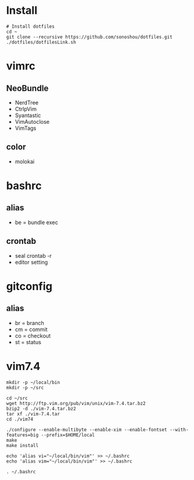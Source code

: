 # Install

````
# Install dotfiles
cd ~
git clone --recursive https://github.com/sonoshou/dotfiles.git
./dotfiles/dotfilesLink.sh
````

# vimrc

## NeoBundle

- NerdTree
- CtrlpVim
- Syantastic
- VimAutoclose
- VimTags

## color

- molokai

# bashrc

## alias

- be = bundle exec

## crontab

- seal crontab -r
- editor setting

# gitconfig

## alias

- br = branch
- cm = commit
- co = checkout
- st = status

# vim7.4

```
mkdir -p ~/local/bin
mkdir -p ~/src
 
cd ~/src
wget http://ftp.vim.org/pub/vim/unix/vim-7.4.tar.bz2
bzip2 -d ./vim-7.4.tar.bz2
tar xf ./vim-7.4.tar
cd ./vim74
 
./configure --enable-multibyte --enable-xim --enable-fontset --with-features=big --prefix=$HOME/local
make
make install

echo 'alias vi="~/local/bin/vim"' >> ~/.bashrc
echo 'alias vim="~/local/bin/vim"' >> ~/.bashrc

. ~/.bashrc
```
